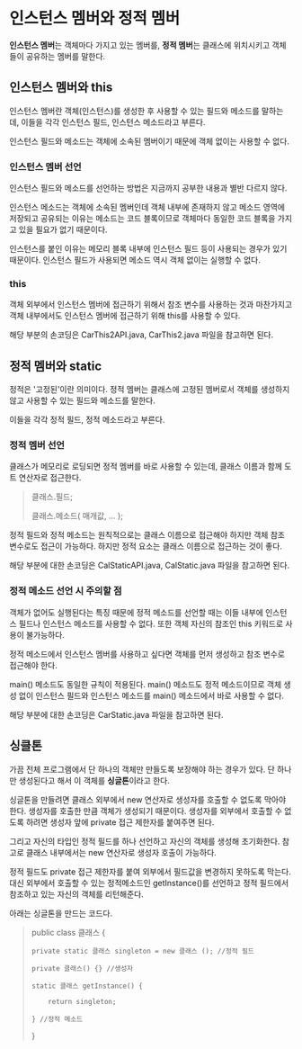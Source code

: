 # 인스턴스 멤버와 정적 멤버
**인스턴스 멤버**는 객체마다 가지고 있는 멤버를, **정적 멤버**는 클래스에 위치시키고 객체들이 공유하는 멤버를 말한다.

## 인스턴스 멤버와 this
인스턴스 멤버란 객체(인스턴스)를 생성한 후 사용할 수 있는 필드와 메소드를 말하는데, 이들을 각각 인스턴스 필드, 인스턴스 메소드라고 부른다.

인스턴스 필드와 메소드는 객체에 소속된 멤버이기 때문에 객체 없이는 사용할 수 없다.

### 인스턴스 멤버 선언
인스턴스 필드와 메소드를 선언하는 방법은 지금까지 공부한 내용과 별반 다르지 않다.

인스턴스 메소드는 객체에 소속된 멤버인데 객체 내부에 존재하지 않고 메소드 영역에 저장되고 공유되는 이유는 메소드는 코드 블록이므로 객체마다 동일한 코드 블록을 가지고 있을 필요가 없기 때문이다.

인스턴스를 붙인 이유는 메모리 블록 내부에 인스턴스 필드 등이 사용되는 경우가 있기 때문이다. 인스턴스 필드가 사용되면 메소드 역시 객체 없이는 실행할 수 없다.

### this
객체 외부에서 인스턴스 멤버에 접근하기 위해서 참조 변수를 사용하는 것과 마찬가지고 객체 내부에서도 인스턴스 멤버에 접근하기 위해 this를 사용할 수 있다.

해당 부분의 손코딩은 CarThis2API.java, CarThis2.java 파일을 참고하면 된다.

## 정적 멤버와 static
정적은 '고정된'이란 의미이다. 정적 멤버는 클래스에 고정된 멤버로서 객체를 생성하지 않고 사용할 수 있는 필드와 메소드를 말한다.

이들을 각각 정적 필드, 정적 메소드라고 부른다.

### 정적 멤버 선언
클래스가 메모리로 로딩되면 정적 멤버를 바로 사용할 수 있는데, 클래스 이름과 함께 도트 연산자로 접근한다.

> 클래스.필드;
>
> 클래스.메소드( 매개값, ... );

정적 필드와 정적 메소드는 원칙적으로는 클래스 이름으로 접근해야 하지만 객체 참조 변수로도 접근이 가능하다. 하지만 정적 요소는 클래스 이름으로 접근하는 것이 좋다.

해당 부분에 대한 손코딩은 CalStaticAPI.java, CalStatic.java 파일을 참고하면 된다.

### 정적 메소드 선언 시 주의할 점
객체가 없어도 실행된다는 특징 때문에 정적 메소드를 선언할 때는 이들 내부에 인스턴스 필드나 인스턴스 메소드를 사용할 수 없다. 또한 객체 자신의 참조인 this 키워드로 사용이 불가능하다.

정적 메소드에서 인스턴스 멤버를 사용하고 싶다면 객체를 먼저 생성하고 참조 변수로 접근해야 한다.

main() 메소드도 동일한 규칙이 적용된다. main() 메소드도 정적 메소드이므로 객체 생성 없이 인스턴스 필드와 인스턴스 메소드를 main() 메소드에서 바로 사용할 수 없다.

해당 부분에 대한 손코딩은 CarStatic.java 파일을 참고하면 된다.

## 싱클톤
가끔 전체 프로그램에서 단 하나의 객체만 만들도록 보장해야 하는 경우가 있다. 단 하나만 생성된다고 해서 이 객체를 **싱글톤**이라고 한다.

싱글톤을 만들려면 클래스 외부에서 new 연산자로 생성자를 호출할 수 없도록 막아야 한다. 생성자를 호출한 만큼 객체가 생성되기 때문이다. 생성자를 외부에서 호출할 수 없도록 하려면 생성자 앞에 private 접근 제한자를 붙여주면 된다.

그리고 자신의 타입인 정적 필드를 하나 선언하고 자신의 객체를 생성해 초기화한다. 참고로 클래스 내부에서는 new 연산자로 생성자 호출이 가능하다.

정적 필드도 private 접근 제한자를 붙여 외부에서 필드값을 변경하지 못하도록 막는다. 대신 외부에서 호출할 수 있는 정적메소드인  getInstance()를 선언하고 정적 필드에서 참조하고 있는 자신의 객체를 리턴해준다.

아래는 싱글톤을 만드는 코드다.

> public class 클래스 {
>
>     private static 클래스 singleton = new 클래스 (); //정적 필드
>
>     private 클래스() {} //생성자
>
>     static 클래스 getInstance() {
>
>         return singleton;
>
>     } //정적 메소드
>
> }
